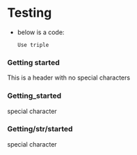 # Testing

*   below is a code:

    ```
    Use triple 
    ```









### Getting started

This is a header with no special characters



### Getting\_started

special character



### Getting/str/started

special character

